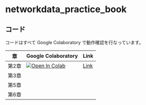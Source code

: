 # networkdata_practice_book

## コード

コードはすべて Google Colaboratory で動作確認を行なっています。

| 章 | Google Colaboratory | Link |
| --- | --- | --- |
| 第2章 | [![Open In Colab](https://colab.research.google.com/assets/colab-badge.svg)](http://colab.research.google.com/github/ghmagazine/networkdata_practice_book/blob/chapter02_base/chapter02/02_network_handling.ipynb) | [Link](https://github.com/ghmagazine/networkdata_practice_book/blob/chapter02_base/chapter02/02_network_handling.ipynb) |
| 第3章 |  |  |
| 第5章 |  |  |
| 第6章 |  |  |
